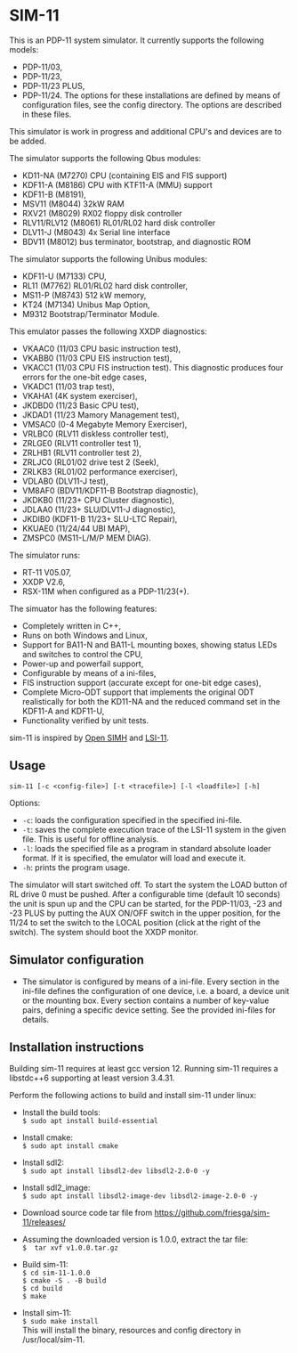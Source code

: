 SIM-11
======

This is an PDP-11 system simulator. It currently supports the following models:
- PDP-11/03,
- PDP-11/23,
- PDP-11/23 PLUS,
- PDP-11/24.
The options for these installations are defined by means of configuration files,
see the config directory. The options are described in these files.

This simulator is work in progress and additional CPU's and devices are to be added.

The simulator supports the following Qbus modules:
- KD11-NA (M7270) CPU (containing EIS and FIS support)
- KDF11-A (M8186) CPU with KTF11-A (MMU) support
- KDF11-B (M8191),
- MSV11 (M8044) 32kW RAM
- RXV21 (M8029) RX02 floppy disk controller
- RLV11/RLV12 (M8061) RL01/RL02 hard disk controller
- DLV11-J (M8043) 4x Serial line interface
- BDV11 (M8012) bus terminator, bootstrap, and diagnostic ROM

The simulator supports the following Unibus modules:
- KDF11-U (M7133) CPU,
- RL11 (M7762) RL01/RL02 hard disk controller,
- MS11-P (M8743) 512 kW memory,
- KT24 (M7134) Unibus Map Option,
- M9312 Bootstrap/Terminator Module.

This emulator passes the following XXDP diagnostics:
- VKAAC0 (11/03 CPU basic instruction test),
- VKABB0 (11/03 CPU EIS instruction test),
- VKACC1 (11/03 CPU FIS instruction test).
  This diagnostic produces four errors for the one-bit edge cases,
- VKADC1 (11/03 trap test),
- VKAHA1 (4K system exerciser),
- JKDBD0 (11/23 Basic CPU test),
- JKDAD1 (11/23 Mamory Management test),
- VMSAC0 (0-4 Megabyte Memory Exerciser),
- VRLBC0 (RLV11 diskless controller test),
- ZRLGE0 (RLV11 controller test 1),
- ZRLHB1 (RLV11 controller test 2),
- ZRLJC0 (RL01/02 drive test 2 (Seek),
- ZRLKB3 (RL01/02 performance exerciser),
- VDLAB0 (DLV11-J test),
- VM8AF0 (BDV11/KDF11-B Bootstrap diagnostic),
- JKDKB0 (11/23+ CPU Cluster diagnostic),
- JDLAA0 (11/23+ SLU/DLV11-J diagnostic),
- JKDIB0 (KDF11-B 11/23+ SLU-LTC Repair),
- KKUAE0 (11/24/44 UBI MAP),
- ZMSPC0 (MS11-L/M/P MEM DIAG).

The simulator runs:
- RT-11 V05.07,
- XXDP V2.6,
- RSX-11M when configured as a PDP-11/23(+).

The simuator has the following features:
- Completely written in C++,
- Runs on both Windows and Linux,
- Support for BA11-N and BA11-L mounting boxes, showing status LEDs and switches
  to control the CPU,
- Power-up and powerfail support,
- Configurable by means of a ini-files,
- FIS instruction support (accurate except for one-bit edge cases),
- Complete Micro-ODT support that implements the original ODT realistically for
  both the KD11-NA and the reduced command set in the KDF11-A and KDF11-U,
- Functionality verified by unit tests.

sim-11 is inspired by [Open SIMH](https://github.com/open-simh/simh) and [LSI-11](https://github.com/hackyourlife/lsi-11).

Usage
-----

```
sim-11 [-c <config-file>] [-t <tracefile>] [-l <loadfile>] [-h]
```

Options:
- `-c`: loads the configuration specified in the specified ini-file.
- `-t`: saves the complete execution trace of the LSI-11 system in the
        given file. This is useful for offline analysis.
- `-l`: loads the specified file as a program in standard absolute loader
        format. If it is specified, the emulator will load and execute it.
- `-h`: prints the program usage.

The simulator will start switched off. To start the system the LOAD button of
RL drive 0 must be pushed. After a configurable time (default 10 seconds) the unit
is spun up and the CPU can be started, for the PDP-11/03, -23 and -23 PLUS by putting
the AUX ON/OFF switch in the upper position, for the 11/24 to set the switch to the
LOCAL position (click at the right of the switch). The system should boot the
XXDP monitor.

Simulator configuration
-----------------------

- The simulator is configured by means of a ini-file. Every section in the ini-file
defines the configuration of one device, i.e. a board, a device unit or the mounting box.
Every section contains a number of key-value pairs, defining a specific
device setting. See the provided ini-files for details.

Installation instructions
-------------------------

Building sim-11 requires at least gcc version 12. Running sim-11 requires a
libstdc++6 supporting at least version 3.4.31.

Perform the following actions to build and install sim-11 under linux:
- Install the build tools:<br>
`$ sudo apt install build-essential`

- Install cmake:<br>
`$ sudo apt install cmake`

- Install sdl2:<br>
`$ sudo apt install libsdl2-dev libsdl2-2.0-0 -y`

- Install sdl2_image:<br>
`$ sudo apt install libsdl2-image-dev libsdl2-image-2.0-0 -y`

- Download source code tar file from https://github.com/friesga/sim-11/releases/

- Assuming the downloaded version is 1.0.0, extract the tar file:<br>
`$  tar xvf v1.0.0.tar.gz`

- Build sim-11:<br>
`$ cd sim-11-1.0.0`<br>
`$ cmake -S . -B build`<br>
`$ cd build`<br>
`$ make`

- Install sim-11:<br>
`$ sudo make install`<br>
This will install the binary, resources and config directory in /usr/local/sim-11.
